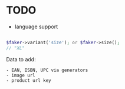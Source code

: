 # TODO

- language support

```php

$faker->variant('size'); or $faker->size();
// "XL"

```

Data to add:
```text
- EAN, ISBN, UPC via generators
- image url
- product url key
```

